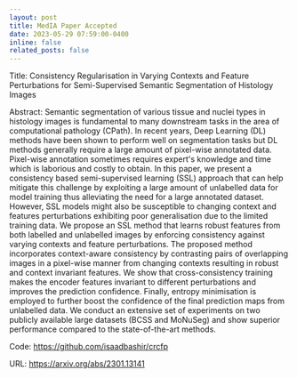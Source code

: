 ```yaml
---
layout: post
title: MedIA Paper Accepted
date: 2023-05-29 07:59:00-0400
inline: false
related_posts: false
---
```


Title:  Consistency Regularisation in Varying Contexts and Feature Perturbations for Semi-Supervised Semantic Segmentation of Histology Images

Abstract: Semantic segmentation of various tissue and nuclei types in histology images is fundamental to many downstream tasks in the area of computational pathology (CPath). In recent years, Deep Learning (DL) methods have been shown to perform well on segmentation tasks but DL methods generally require a large amount of pixel-wise annotated data. Pixel-wise annotation sometimes requires expert's knowledge and time which is laborious and costly to obtain. In this paper, we present a consistency based semi-supervised learning (SSL) approach that can help mitigate this challenge by exploiting a large amount of unlabelled data for model training thus alleviating the need for a large annotated dataset. However, SSL models might also be susceptible to changing context and features perturbations exhibiting poor generalisation due to the limited training data. We propose an SSL method that learns robust features from both labelled and unlabelled images by enforcing consistency against varying contexts and feature perturbations. The proposed method incorporates context-aware consistency by contrasting pairs of overlapping images in a pixel-wise manner from changing contexts resulting in robust and context invariant features. We show that cross-consistency training makes the encoder features invariant to different perturbations and improves the prediction confidence. Finally, entropy minimisation is employed to further boost the confidence of the final prediction maps from unlabelled data. We conduct an extensive set of experiments on two publicly available large datasets (BCSS and MoNuSeg) and show superior performance compared to the state-of-the-art methods.

Code: https://github.com/isaadbashir/crcfp

URL: https://arxiv.org/abs/2301.13141